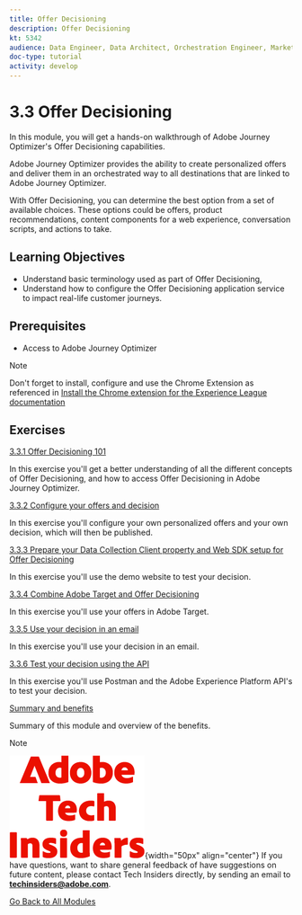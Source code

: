 ```yaml
---
title: Offer Decisioning
description: Offer Decisioning
kt: 5342
audience: Data Engineer, Data Architect, Orchestration Engineer, Marketer
doc-type: tutorial
activity: develop
---
```

# 3.3 Offer Decisioning

In this module, you will get a hands-on walkthrough of Adobe Journey Optimizer's Offer Decisioning capabilities.

Adobe Journey Optimizer provides the ability to create personalized offers and deliver them in an orchestrated way to all destinations that are linked to Adobe Journey Optimizer.

With Offer Decisioning, you can determine the best option from a set of available choices. These options could be offers, product recommendations, content components for a web experience, conversation scripts, and actions to take. 

## Learning Objectives

- Understand basic terminology used as part of Offer Decisioning,
- Understand how to configure the Offer Decisioning application service to impact real-life customer journeys.

## Prerequisites

- Access to Adobe Journey Optimizer

>[!NOTE]
>
>Don't forget to install, configure and use the Chrome Extension as referenced in [Install the Chrome extension for the Experience League documentation](../../getting-started/gettingstarted/ex1.md)

## Exercises

[3.3.1 Offer Decisioning 101](./ex1.md)

In this exercise you'll get a better understanding of all the different concepts of Offer Decisioning, and how to access Offer Decisioning in Adobe Journey Optimizer.

[3.3.2 Configure your offers and decision](./ex2.md)

In this exercise you'll configure your own personalized offers and your own decision, which will then be published.

[3.3.3 Prepare your Data Collection Client property and Web SDK setup for Offer Decisioning](./ex3.md)

In this exercise you'll use the demo website to test your decision.

[3.3.4 Combine Adobe Target and Offer Decisioning](./ex4.md)

In this exercise you'll use your offers in Adobe Target.

[3.3.5 Use your decision in an email](./ex5.md)

In this exercise you'll use your decision in an email.

[3.3.6 Test your decision using the API](./ex6.md)

In this exercise you'll use Postman and the Adobe Experience Platform API's to test your decision.

[Summary and benefits](./summary.md)

Summary of this module and overview of the benefits.

>[!NOTE]
>
>![Tech Insiders](./../../../assets/images/techinsiders.png){width="50px" align="center"}
>If you have questions, want to share general feedback of have suggestions on future content, please contact Tech Insiders directly, by sending an email to **techinsiders@adobe.com**.

[Go Back to All Modules](../../../overview.md)
